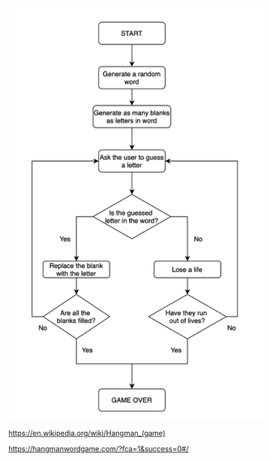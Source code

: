 ![alt text](image.png)

https://en.wikipedia.org/wiki/Hangman_(game)

https://hangmanwordgame.com/?fca=1&success=0#/

